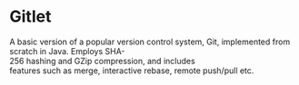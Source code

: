 # Gitlet
A basic version of a popular version control system, Git, implemented from scratch in Java. Employs SHA-256 hashing and GZip compression, and includes features such as merge, interactive rebase, remote push/pull etc. 
